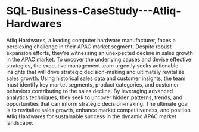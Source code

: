 # SQL-Business-CaseStudy---Atliq-Hardwares

Atliq Hardwares, a leading computer hardware manufacturer, faces a perplexing challenge in their APAC market segment. Despite robust expansion efforts, they're witnessing an unexpected decline in sales growth in the APAC market. 
To uncover the underlying causes and devise effective strategies, the executive management team urgently seeks actionable insights that will drive strategic decision-making and ultimately revitalize sales growth.
Using historical sales data and customer insights, the team must identify key market segments, product categories, and customer behaviors contributing to the sales decline. By leveraging advanced analytics techniques, they seek to uncover hidden patterns, trends, and opportunities that can inform strategic decision-making.
The ultimate goal is to revitalize sales growth, enhance market competitiveness, and position Atliq Hardwares for sustainable success in the dynamic APAC market landscape.
